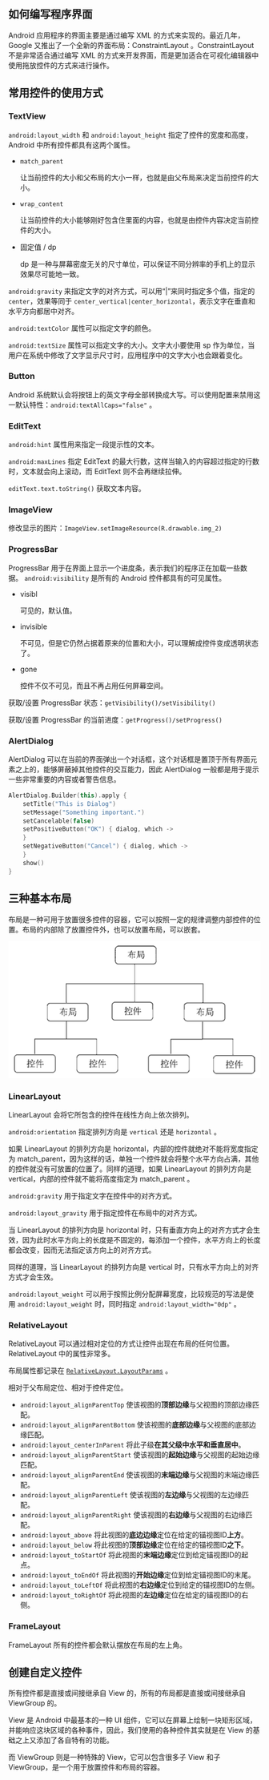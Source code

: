 ## 如何编写程序界面

Android 应用程序的界面主要是通过编写 XML 的方式来实现的。最近几年，Google 又推出了一个全新的界面布局：ConstraintLayout 。ConstraintLayout 不是非常适合通过编写 XML 的方式来开发界面，而是更加适合在可视化编辑器中使用拖放控件的方式来进行操作。

## 常用控件的使用方式

### TextView

`android:layout_width` 和 `android:layout_height` 指定了控件的宽度和高度，Android 中所有控件都具有这两个属性。

- `match_parent` 

  让当前控件的大小和父布局的大小一样，也就是由父布局来决定当前控件的大小。

- `wrap_content`

  让当前控件的大小能够刚好包含住里面的内容，也就是由控件内容决定当前控件的大小。
  
- 固定值 / dp

  dp 是一种与屏幕密度无关的尺寸单位，可以保证不同分辨率的手机上的显示效果尽可能地一致。

`android:gravity` 来指定文字的对齐方式，可以用“|”来同时指定多个值，指定的 `center`，效果等同于 `center_vertical|center_horizontal`，表示文字在垂直和水平方向都居中对齐。

`android:textColor` 属性可以指定文字的颜色。

`android:textSize` 属性可以指定文字的大小。文字大小要使用 sp 作为单位，当用户在系统中修改了文字显示尺寸时，应用程序中的文字大小也会跟着变化。

### Button

Android 系统默认会将按钮上的英文字母全部转换成大写。可以使用配置来禁用这一默认特性：`android:textAllCaps="false"` 。

### EditText

`android:hint` 属性用来指定一段提示性的文本。

`android:maxLines` 指定 EditText 的最大行数，这样当输入的内容超过指定的行数时，文本就会向上滚动，而 EditText 则不会再继续拉伸。

`editText.text.toString()` 获取文本内容。

### ImageView

修改显示的图片：`ImageView.setImageResource(R.drawable.img_2)`

### ProgressBar

ProgressBar 用于在界面上显示一个进度条，表示我们的程序正在加载一些数据。
`android:visibility` 是所有的 Android 控件都具有的可见属性。

- visibl

  可见的，默认值。

- invisible

  不可见，但是它仍然占据着原来的位置和大小，可以理解成控件变成透明状态了。

- gone

  控件不仅不可见，而且不再占用任何屏幕空间。

获取/设置 ProgressBar 状态：`getVisibility()/setVisibility()`

获取/设置 ProgressBar 的当前进度：`getProgress()/setProgress()`

### AlertDialog

AlertDialog 可以在当前的界面弹出一个对话框，这个对话框是置顶于所有界面元素之上的，能够屏蔽掉其他控件的交互能力，因此 AlertDialog 一般都是用于提示一些非常重要的内容或者警告信息。

```kotlin
AlertDialog.Builder(this).apply {
    setTitle("This is Dialog")
    setMessage("Something important.")
    setCancelable(false)
    setPositiveButton("OK") { dialog, which ->
    }
    setNegativeButton("Cancel") { dialog, which ->
    }
    show()
}
```

## 三种基本布局

布局是一种可用于放置很多控件的容器，它可以按照一定的规律调整内部控件的位置。布局的内部除了放置控件外，也可以放置布局，可以嵌套。

![](../images/chapter04/layout_controls.png)

### LinearLayout

LinearLayout 会将它所包含的控件在线性方向上依次排列。

`android:orientation` 指定排列方向是 `vertical` 还是 `horizontal` 。

如果 LinearLayout 的排列方向是 horizontal，内部的控件就绝对不能将宽度指定为 match_parent，因为这样的话，单独一个控件就会将整个水平方向占满，其他的控件就没有可放置的位置了。同样的道理，如果 LinearLayout 的排列方向是 vertical，内部的控件就不能将高度指定为 match_parent 。

`android:gravity` 用于指定文字在控件中的对齐方式。

`android:layout_gravity` 用于指定控件在布局中的对齐方式。

当 LinearLayout 的排列方向是 horizontal 时，只有垂直方向上的对齐方式才会生效，因为此时水平方向上的长度是不固定的，每添加一个控件，水平方向上的长度都会改变，因而无法指定该方向上的对齐方式。

同样的道理，当 LinearLayout 的排列方向是 vertical 时，只有水平方向上的对齐方式才会生效。

`android:layout_weight` 可以用于按照比例分配屏幕宽度，比较规范的写法是使用 `android:layout_weight` 时，同时指定 `android:layout_width="0dp"` 。

### RelativeLayout 

RelativeLayout 可以通过相对定位的方式让控件出现在布局的任何位置。RelativeLayout 中的属性非常多。

布局属性都记录在 [`RelativeLayout.LayoutParams`](https://developer.android.com/reference/android/widget/RelativeLayout.LayoutParams) 。

相对于父布局定位、相对于控件定位。

- `android:layout_alignParentTop` 使该视图的**顶部边缘**与父视图的顶部边缘匹配。
- `android:layout_alignParentBottom` 使该视图的**底部边缘**与父视图的底部边缘匹配。
- `android:layout_centerInParent` 将此子级**在其父级中水平和垂直居中**。
- `android:layout_alignParentStart` 使该视图的**起始边缘**与父视图的起始边缘匹配。
- `android:layout_alignParentEnd` 使该视图的**末端边缘**与父视图的末端边缘匹配。 
- `android:layout_alignParentLeft` 使该视图的**左边缘**与父视图的左边缘匹配。
- `android:layout_alignParentRight` 使该视图的**右边缘**与父视图的右边缘匹配。
- `android:layout_above` 将此视图的**底边边缘**定位在给定的锚视图ID**上方**。
- `android:layout_below` 将此视图的**顶部边缘**定位在给定的锚视图ID**之下**。
- `android:layout_toStartOf` 将此视图的**末端边缘**定位到给定锚视图ID的起点。
- `android:layout_toEndOf` 将此视图的**开始边缘**定位到给定锚视图ID的末尾。
- `android:layout_toLeftOf` 将此视图的**右边缘**定位到给定的锚视图ID的左侧。
- `android:layout_toRightOf` 将此视图的**左边缘**定位在给定的锚视图ID的右侧。

### **FrameLayout**

FrameLayout 所有的控件都会默认摆放在布局的左上角。

## 创建自定义控件

所有控件都是直接或间接继承自 View 的，所有的布局都是直接或间接继承自 ViewGroup 的。

View 是 Android 中最基本的一种 UI 组件，它可以在屏幕上绘制一块矩形区域，并能响应这块区域的各种事件，因此，我们使用的各种控件其实就是在 View 的基础之上又添加了各自特有的功能。

而 ViewGroup 则是一种特殊的 View，它可以包含很多子 View 和子 ViewGroup，是一个用于放置控件和布局的容器。





















